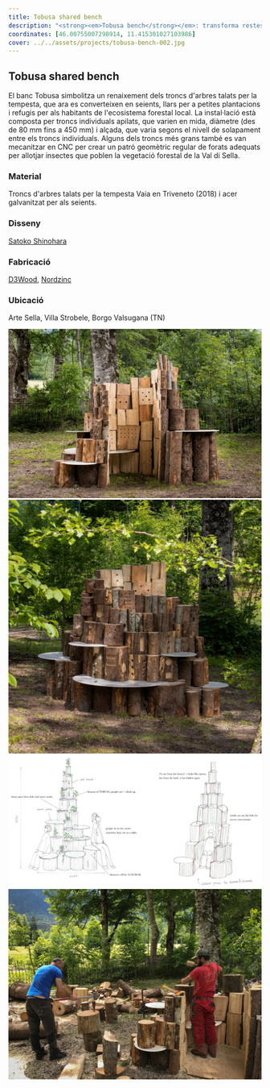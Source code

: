 ```yaml
---
title: Tobusa shared bench
description: "<strong><em>Tobusa bench</strong></em>: transforma restes de troncs d'arbres en seients i refugis per a la fauna, apilant-los amb forats mecanitzats per a insectes."
coordinates: [46.00755007298914, 11.415301027103986]
cover: ../../assets/projects/tobusa-bench-002.jpg
---
```


## Tobusa shared bench

El banc Tobusa simbolitza un renaixement dels troncs d'arbres talats per la tempesta, que ara es converteixen en seients, llars per a petites plantacions i refugis per als habitants de l'ecosistema forestal local. La instal·lació està composta per troncs individuals apilats, que varien en mida, diàmetre (des de 80 mm fins a 450 mm) i alçada, que varia segons el nivell de solapament entre els troncs individuals. Alguns dels troncs més grans també es van mecanitzar en CNC per crear un patró geomètric regular de forats adequats per allotjar insectes que poblen la vegetació forestal de la Val di Sella. 

### Material

Troncs d'arbres talats per la tempesta Vaia en Triveneto (2018) i acer galvanitzat per als seients.

### Disseny
[Satoko Shinohara](https://www.s-d-s.net/)

### Fabricació
[D3Wood](https://www.d3wood.it/), [Nordzinc](https://www.nordzinc.com/en/)

### Ubicació
Arte Sella, Villa Strobele, Borgo Valsugana (TN)

![](../../assets/projects/tobusa-bench-001.jpg)
![](../../assets/projects/tobusa-bench-002.jpg)
![](../../assets/projects/tobusa-bench-003.jpg)
![](../../assets/projects/tobusa-bench-004.jpg)
